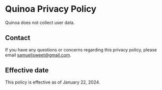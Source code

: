 # Quinoa Privacy Policy

Quinoa does not collect user data.

## Contact

If you have any questions or concerns regarding this privacy policy, please email [samueljsweet@gmail.com](mailto:samueljsweet@gmail.com).

## Effective date

This policy is effective as of January 22, 2024.
